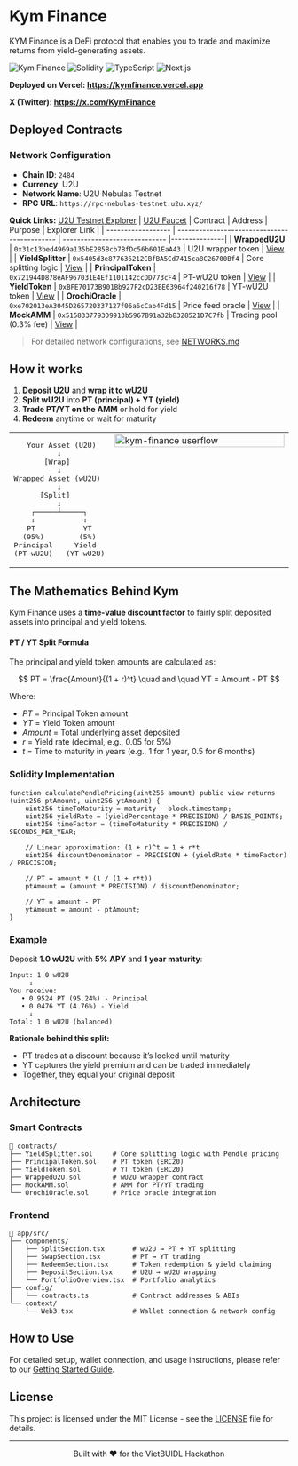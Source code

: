 # Kym Finance

KYM Finance is a DeFi protocol that enables you to trade and maximize returns from yield-generating assets.

![Kym Finance](https://img.shields.io/badge/U2U-Nebulas%20Testnet-darkgreen) 
![Solidity](https://img.shields.io/badge/Solidity-0.8.17-purple) 
![TypeScript](https://img.shields.io/badge/TypeScript-5.0-blue) 
![Next.js](https://img.shields.io/badge/Next.js-15-black)

**Deployed on Vercel: https://kymfinance.vercel.app**

**X (Twitter): https://x.com/KymFinance**

## Deployed Contracts

### Network Configuration

- **Chain ID**: `2484`
- **Currency**: U2U
- **Network Name**: U2U Nebulas Testnet
- **RPC URL**: `https://rpc-nebulas-testnet.u2u.xyz/`

**Quick Links:** [U2U Testnet Explorer](https://testnet.u2uscan.xyz) | [U2U Faucet](https://faucet.u2u.xyz)
| Contract           | Address                                      | Purpose                       | Explorer Link |
| ------------------ | -------------------------------------------- | ----------------------------- |---------------|
| **WrappedU2U**     | `0x31c13bed4969a135bE285Bcb7BfDc56b601EaA43` | U2U wrapper token             | [View](https://testnet.u2uscan.xyz/address/0x31c13bed4969a135bE285Bcb7BfDc56b601EaA43) |
| **YieldSplitter**  | `0x5405d3e877636212CBfBA5Cd7415ca8C26700Bf4` | Core splitting logic          | [View](https://testnet.u2uscan.xyz/address/0x5405d3e877636212CBfBA5Cd7415ca8C26700Bf4) |
| **PrincipalToken** | `0x721944D878eAF967031E4Ef1101142ccDD773cF4` | PT-wU2U token                 | [View](https://testnet.u2uscan.xyz/address/0x721944D878eAF967031E4Ef1101142ccDD773cF4) |
| **YieldToken**     | `0xBFE70173B901Bb927F2cD23BE63964f240216f78` | YT-wU2U token                 | [View](https://testnet.u2uscan.xyz/address/0xBFE70173B901Bb927F2cD23BE63964f240216f78) |
| **OrochiOracle**   | `0xe702013eA3045D265720337127f06a6cCab4Fd15` | Price feed oracle | [View](https://testnet.u2uscan.xyz/address/0xe702013eA3045D265720337127f06a6cCab4Fd15) |
| **MockAMM**        | `0x5158337793D9913b5967B91a32bB328521D7C7fb` | Trading pool (0.3% fee) | [View](https://testnet.u2uscan.xyz/address/0x5158337793D9913b5967B91a32bB328521D7C7fb) |

> For detailed network configurations, see [NETWORKS.md](NETWORKS.md)


## How it works

1. **Deposit U2U** and **wrap it to wU2U**
2. **Split wU2U** into **PT (principal) + YT (yield)**
3. **Trade PT/YT on the AMM** or hold for yield
4. **Redeem** anytime or wait for maturity


<table style="width:100%">
<tr>
<td style="width:35%; vertical-align:top; padding-right:10px;">

<pre>
   Your Asset (U2U)
          ↓
       [Wrap]
          ↓
Wrapped Asset (wU2U)
          ↓
      [Split]
          ↓
    ┌─────┴─────┐
    ↓           ↓
   PT           YT
  (95%)        (5%)
Principal     Yield
(PT-wU2U)   (YT-wU2U)
</pre>

</td>
<td style="width:65%; vertical-align:top;">
<img src="https://github.com/user-attachments/assets/febab3c6-5dd1-4d29-bc77-53acc6d2e7ea" alt="kym-finance userflow" style="width:100%; height:auto;"/>
</td>
</tr>
</table>


## The Mathematics Behind Kym
Kym Finance uses a **time-value discount factor** to fairly split deposited assets into principal and yield tokens.

#### PT / YT Split Formula

The principal and yield token amounts are calculated as:

$$
PT = \frac{Amount}{(1 + r)^t} \quad and \quad YT = Amount - PT
$$

Where:  
- $PT$ = Principal Token amount  
- $YT$ = Yield Token amount  
- $Amount$ = Total underlying asset deposited  
- $r$ = Yield rate (decimal, e.g., 0.05 for 5%)  
- $t$ = Time to maturity in years (e.g., 1 for 1 year, 0.5 for 6 months)


### Solidity Implementation

```solidity
function calculatePendlePricing(uint256 amount) public view returns (uint256 ptAmount, uint256 ytAmount) {
    uint256 timeToMaturity = maturity - block.timestamp;
    uint256 yieldRate = (yieldPercentage * PRECISION) / BASIS_POINTS;
    uint256 timeFactor = (timeToMaturity * PRECISION) / SECONDS_PER_YEAR;

    // Linear approximation: (1 + r)^t ≈ 1 + r*t
    uint256 discountDenominator = PRECISION + (yieldRate * timeFactor) / PRECISION;

    // PT = amount * (1 / (1 + r*t))
    ptAmount = (amount * PRECISION) / discountDenominator;

    // YT = amount - PT
    ytAmount = amount - ptAmount;
}
```


### Example
Deposit **1.0 wU2U** with **5% APY** and **1 year maturity**:

```
Input: 1.0 wU2U
     ↓
You receive:
   • 0.9524 PT (95.24%) - Principal
   • 0.0476 YT (4.76%) - Yield
     ↓
Total: 1.0 wU2U (balanced)
```


**Rationale behind this split:**
- PT trades at a discount because it’s locked until maturity
- YT captures the yield premium and can be traded immediately
- Together, they equal your original deposit


## Architecture

### Smart Contracts

```
📂 contracts/
├── YieldSplitter.sol     # Core splitting logic with Pendle pricing
├── PrincipalToken.sol    # PT token (ERC20)
├── YieldToken.sol        # YT token (ERC20)
├── WrappedU2U.sol        # wU2U wrapper contract
├── MockAMM.sol           # AMM for PT/YT trading
└── OrochiOracle.sol      # Price oracle integration
```

### Frontend

```
📂 app/src/
├── components/
│   ├── SplitSection.tsx       # wU2U → PT + YT splitting
│   ├── SwapSection.tsx        # PT ↔ YT trading
│   ├── RedeemSection.tsx      # Token redemption & yield claiming
│   ├── DepositSection.tsx     # U2U → wU2U wrapping
│   └── PortfolioOverview.tsx  # Portfolio analytics
├── config/
│   └── contracts.ts           # Contract addresses & ABIs
└── context/
    └── Web3.tsx               # Wallet connection & network config
```


## How to Use
For detailed setup, wallet connection, and usage instructions, please refer to our [Getting Started Guide](GETTING_STARTED.md).


## License
This project is licensed under the MIT License - see the [LICENSE](LICENSE) file for details.

---


<p align="center">Built with ❤️ for the VietBUIDL Hackathon</p>

